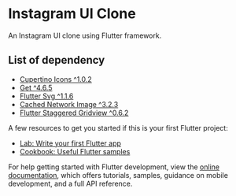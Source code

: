 # Instagram UI Clone

An Instagram UI clone using Flutter framework.

## List of dependency

- [Cupertino Icons ^1.0.2](https://pub.dev/packages/cupertino_icons)
- [Get ^4.6.5](https://pub.dev/packages/get)
- [Flutter Svg ^1.1.6](https://pub.dev/packages/flutter_svg)
- [Cached Network Image ^3.2.3](https://pub.dev/packages/cached_network_image)
- [Flutter Staggered Gridview ^0.6.2](https://pub.dev/packages/flutter_staggered_grid_view)

A few resources to get you started if this is your first Flutter project:

- [Lab: Write your first Flutter app](https://docs.flutter.dev/get-started/codelab)
- [Cookbook: Useful Flutter samples](https://docs.flutter.dev/cookbook)

For help getting started with Flutter development, view the
[online documentation](https://docs.flutter.dev/), which offers tutorials,
samples, guidance on mobile development, and a full API reference.
